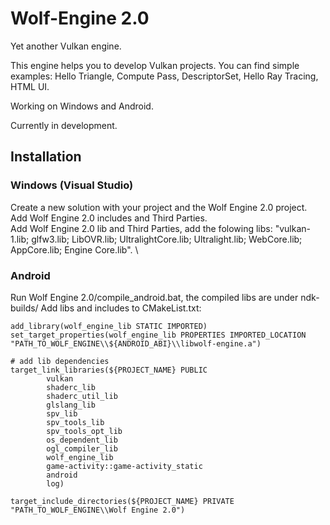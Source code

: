 # Wolf-Engine 2.0

Yet another Vulkan engine.

This engine helps you to develop Vulkan projects.
You can find simple examples: Hello Triangle, Compute Pass, DescriptorSet, Hello Ray Tracing, HTML UI.

Working on Windows and Android.

Currently in development.

## Installation

### Windows (Visual Studio)

Create a new solution with your project and the Wolf Engine 2.0 project. \
Add Wolf Engine 2.0 includes and Third Parties. \
Add Wolf Engine 2.0 lib and Third Parties, add the folowing libs: "vulkan-1.lib; glfw3.lib; LibOVR.lib; UltralightCore.lib; Ultralight.lib; WebCore.lib; AppCore.lib; Engine Core.lib". \

### Android

Run Wolf Engine 2.0/compile_android.bat, the compiled libs are under ndk-builds/
Add libs and includes to CMakeList.txt:
```
add_library(wolf_engine_lib STATIC IMPORTED)
set_target_properties(wolf_engine_lib PROPERTIES IMPORTED_LOCATION "PATH_TO_WOLF_ENGINE\\${ANDROID_ABI}\\libwolf-engine.a")

# add lib dependencies
target_link_libraries(${PROJECT_NAME} PUBLIC
        vulkan
        shaderc_lib
        shaderc_util_lib
        glslang_lib
        spv_lib
        spv_tools_lib
        spv_tools_opt_lib
        os_dependent_lib
        ogl_compiler_lib
        wolf_engine_lib
        game-activity::game-activity_static
        android
        log)
        
target_include_directories(${PROJECT_NAME} PRIVATE "PATH_TO_WOLF_ENGINE\\Wolf Engine 2.0")
```
